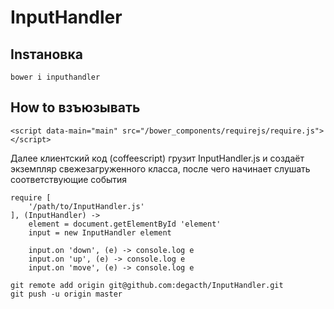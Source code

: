 # InputHandler

## Insтановка
```
bower i inputhandler
```

## How to взъюзывать
```
<script data-main="main" src="/bower_components/requirejs/require.js"></script>
```

Далее клиентский код (coffeescript) грузит InputHandler.js и создаёт экземпляр свежезагруженного класса, после чего начинает слушать 
соответствующие события
```
require [
    '/path/to/InputHandler.js'
], (InputHandler) ->
    element = document.getElementById 'element'
    input = new InputHandler element
```
```
    input.on 'down', (e) -> console.log e
    input.on 'up', (e) -> console.log e
    input.on 'move', (e) -> console.log e
```

```
git remote add origin git@github.com:degacth/InputHandler.git
git push -u origin master
```